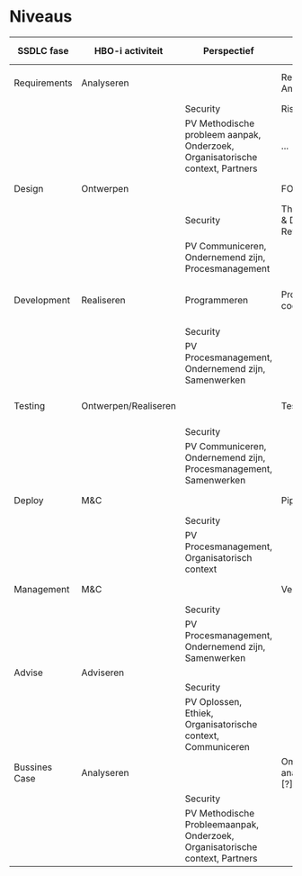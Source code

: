 # Niveaus

|SSDLC fase | HBO-i activiteit | Perspectief | Product | Standaarden | S1 OOSDD | S2 WEBDEV | S3 QSD | S4 GP |
|---|---|---|---|---|---|---|---|---|
|Requirements|Analyseren||Requirements Analyse| Tracebility=codering?, ISO25010, MOSCOW, US, UC, Duurzaamheid, Asset bepaling=standaard?|
|||Security|Risk Analysis| ASVS, RRM
|||PV Methodische probleem aanpak, Onderzoek, Organisatorische context, Partners | ...|Referentie materiaal, RA(shadowing, enquete), Component/deelsysteem(pakketselectie), Onderzoek(hoofd/deelvragen O&R)|
|Design|Ontwerpen||FO&TO|C4, UML, SOLID, DRY, Clean Architecture, Wireframes
|||Security|Threat Model & Design Review|
|||PV Communiceren, Ondernemend zijn, Procesmanagement
|Development|Realiseren|Programmeren|Programma code| Code standaarden, OO, Functioneel programmeren, imperatief programmeren], GUI[...], Database[...], API[REST]
|||Security
|||PV Procesmanagement, Ondernemend zijn, Samenwerken
|Testing|Ontwerpen/Realiseren||Testen|E2E, Unittesten, Integratietesten, Systeemtesten, TMAP/V-Model/Testpiramide
|||Security
|||PV Communiceren, Ondernemend zijn, Procesmanagement, Samenwerken
|Deploy|M&C||Pipeline| versie beheer, builden, automatisch testen, CI, CD
|||Security
|||PV Procesmanagement, Organisatorisch context
|Management|M&C||Versiebeheer|GIT, Gitflow, semantic versioning, documentbeheer(WHM), APA
|||Security
|||PV Procesmanagement, Ondernemend zijn, Samenwerken
|Advise|Adviseren
|||Security
|||PV Oplossen, Ethiek, Organisatorische context, Communiceren
|Bussines Case| Analyseren|| Omgeving analyseren [?]
|||Security
|||PV Methodische Probleemaanpak, Onderzoek, Organisatorische context, Partners
